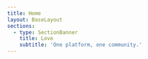 ```yaml
---
title: Home
layout: BaseLayout
sections:
  - type: SectionBanner
    title: Love
    subtitle: 'One platform, one community.'
---
```

